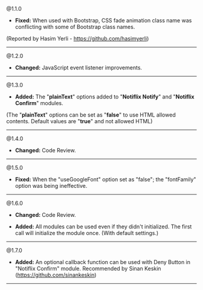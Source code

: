 @1.1.0
* **Fixed:** When used with Bootstrap, CSS fade animation class name was conflicting with some of Bootstrap class names. 

(Reported by Hasim Yerli - https://github.com/hasimyerli)

----- 

@1.2.0
* **Changed:** JavaScript event listener improvements.

----- 

@1.3.0
* **Added:** The "**plainText**" options added to "**Notiflix Notify**" and "**Notiflix Confirm**" modules.  

(The "**plainText**" options can be set as "**false**" to use HTML allowed contents. Default values are "**true**" and not allowed HTML)

----- 

@1.4.0
* **Changed:** Code Review.

----- 

@1.5.0
* **Fixed:** When the "useGoogleFont" option set as "false"; the "fontFamily" option was being ineffective. 

----- 

@1.6.0
* **Changed:** Code Review.

* **Added:** All modules can be used even if they didn't initialized. The first call will initialize the module once. (With default settings.)

----- 

@1.7.0
* **Added:** An optional callback function can be used with Deny Button in "Notiflix Confirm" module. Recommended by Sinan Keskin (https://github.com/sinankeskin)

----- 